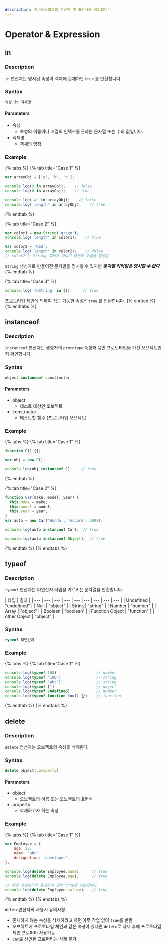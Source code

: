 ```yaml
---
description: 자바스크립트의 연산자 및 표현식을 정의합니다.
---
```


# Operator & Expression

## in

### Description

`in` 연산자는 명시된 속성이 객체에 존재하면 `true` 를 반환합니다.

### Syntax

```javascript
속성 in 객체명
```

#### Parameters 

* 속성
  * 속성의 이름이나 배열의 인덱스를 뜻하는 문자열 또는 수의 값입니다.
* 객체명
  * 객체의 명칭

### Example 

{% tabs %}
{% tab title="Case 1" %}
```javascript
var arrayObj = ['a', 'b', 'c'];

console.log(3 in arrayObj);    // false
console.log(0 in arrayObj);    // true

console.log('a' in arrayObj);    // false
console.log('length' in arrayObj);    // true
```
{% endtab %}

{% tab title="Case 2" %}
```javascript
var color1 = new String('green');
console.log('length' in color1);    // true

var color2 = 'Red';
console.log('length' in color2);    // false
// color2 는 String 객체가 아니기 때문에 오류를 발생함
```

`String` 생성자로 만들어진 문자열을 명시할 수 있지만 _**문자열 리터럴은 명시할 수 없다**_
{% endtab %}

{% tab title="Case 3" %}
```javascript
console.log('toString' in {});     // true
```

프로토타입 체인에 의하여 접근 가능한 속성은 `true` 를 반환합니다.
{% endtab %}
{% endtabs %}

## instanceof

### Description

`instanceof` 연산자는 생성자의 `prototype` 속성과 묶인 프로토타입을 가진 오브젝트인지 확인합니다.

### Syntax

```javascript
object instanceof constructor
```

#### Parameters

* object
  * 테스트 대상인 오브젝트
* constructor
  * 테스트할 함수 \(프로토타입 오브젝트\)

### Example

{% tabs %}
{% tab title="Case 1" %}
```javascript
function C() {};

var obj = new C();

console.log(obj instanceof C);    // true
```
{% endtab %}

{% tab title="Case 2" %}
```javascript
function Car(make, model, year) {
  this.make = make;
  this.model = model;
  this.year = year;
}
var auto = new Car('Honda', 'Accord', 1998);

console.log(auto instanceof Car);  // true

console.log(auto instanceof Object);  // true
```
{% endtab %}
{% endtabs %}

## typeof

### Description

`typeof` 연산자는 피연산자 타입을 가르키는 문자열을 반환합니다.

| 타입 | 결과 |
| --- | --- | --- | --- | --- | --- | --- | --- | --- |
| Undefined | "undefined" |
| Null | "object" |
| String | "string" |
| Number | "number" |
| Array | "object" |
| Boolean | "boolean" |
| Function Object | "function" |
| other Object | "object" |

### Syntax

```javascript
typeof 피연산자
```

### Example

{% tabs %}
{% tab title="Case 1" %}
```javascript
console.log(typeof 100)                  // number
console.log(typeof '100')                // string
console.log(typeof 'abc')                // string
console.log(typeof [])                   // object
console.log(typeof undefined)            // number
console.log(typeof function foo() {})    // function
```
{% endtab %}
{% endtabs %}

## delete

### Description

`delete` 연산자는 오브젝트의 속성을 삭제한다.

### Syntax

```javascript
delete object[.property]
```

#### Parameters

* object
  * 오브젝트의 이름 또는 오브젝트의 표현식
* property
  * 삭제하고자 하는 속성

### Example

{% tabs %}
{% tab title="Case 1" %}
```javascript
var Employee = {
    age: 28, 
    name: 'abc'
    designation: 'developer'
};

console.log(delete Employee.name);     // true
console.log(delete Employee.age);      // true

// 해당 프로퍼티가 존재하지 않아 true를 리턴합니다.
console.log(delete Employee.salary);   // true
```
{% endtab %}
{% endtabs %}

`delete`연산자의 사용시 유의사항.

* 존재하지 않는 속성을 삭제하려고 하면 아무 작업 없이 `true`를 반환
* 오브젝트에 프로토타입 체인과 같은 속성이 있다면 `delete`로 삭제 후에 프로토타입 체인 프로퍼티 사용가능
* `var`로 선언된 프로퍼티는 삭제 불가

